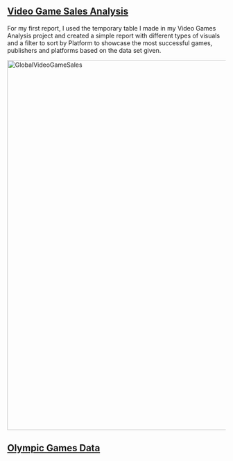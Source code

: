 ## [Video Game Sales Analysis](www.google.ca)
For my first report, I used the temporary table I made in my Video Games Analysis project and created a simple report with different types of visuals and a filter to sort by Platform to showcase the most successful games, publishers and platforms based on the data set given.

<img width="851" alt="GlobalVideoGameSales" src="https://github.com/davidsamuelargueta/PowerBIReports/assets/119771151/686bb38a-3e23-4b3e-b406-76778e57d9ce">


## [Olympic Games Data]()
